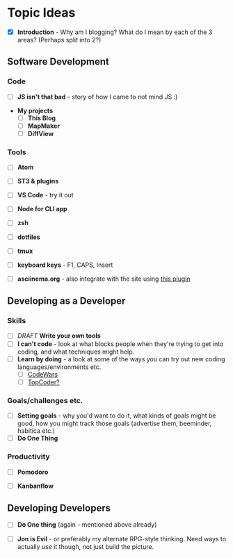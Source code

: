 # Topic Ideas

- [x] **Introduction** - Why am I blogging?  What do I mean by each of the 3 areas?  (Perhaps split into 2?)


## Software Development

### Code

- [ ] **JS isn't that bad** - story of how I came to not mind JS :)
- **My projects**
    - [ ] **This Blog**
    - [ ] **MapMaker**
    - [ ] **DiffView**

### Tools

- [ ] **Atom**
- [ ] **ST3 & plugins**
- [ ] **VS Code** - try it out
- [ ] **Node for CLI app**
- [ ] **zsh**
- [ ] **dotfiles**
- [ ] **tmux**
- [ ] **keyboard keys** - F1, CAPS, Insert
- [ ] **asciinema.org** - also integrate with the site using [this plugin](https://github.com/narongdejsrn/hexo-tag-asciinema)


## Developing as a Developer

### Skills

- [ ] _DRAFT_ **Write your own tools**
- [ ] **I can't code** - look at what blocks people when they're trying to get into coding, and what techniques might help.
- [ ] **Learn by doing** - a look at some of the ways you can try out new coding languages/environments etc.
    - [ ] [CodeWars](www.codewars.com)
    - [ ] [TopCoder?](www.codewars.com)

### Goals/challenges etc.

- [ ] **Setting goals** - why you'd want to do it, what kinds of goals might be good, how you might track those goals (advertise them, beeminder, habitica etc.)
- [ ] **Do One Thing**

### Productivity

- [ ] **Pomodoro**
- [ ] **Kanbanflow**


## Developing Developers

- [ ] **Do One thing** (again - mentioned above already)
- [ ] **Jon is Evil** - or preferably my alternate RPG-style thinking.  Need ways to actually _use_ it though, not just build the picture.

